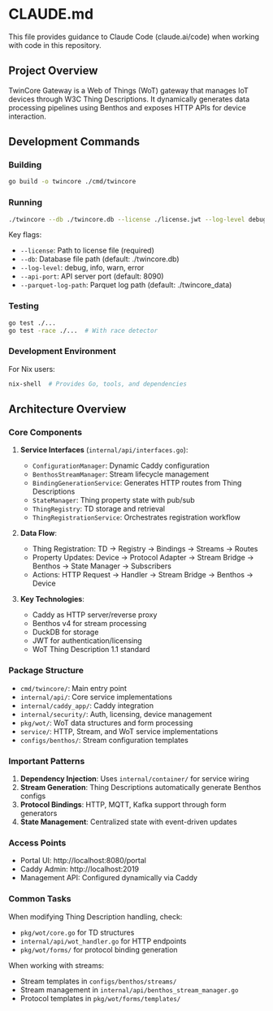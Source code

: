 # CLAUDE.md

This file provides guidance to Claude Code (claude.ai/code) when working with code in this repository.

## Project Overview

TwinCore Gateway is a Web of Things (WoT) gateway that manages IoT devices through W3C Thing Descriptions. It dynamically generates data processing pipelines using Benthos and exposes HTTP APIs for device interaction.

## Development Commands

### Building
```bash
go build -o twincore ./cmd/twincore
```

### Running
```bash
./twincore --db ./twincore.db --license ./license.jwt --log-level debug
```

Key flags:
- `--license`: Path to license file (required)
- `--db`: Database file path (default: ./twincore.db)
- `--log-level`: debug, info, warn, error
- `--api-port`: API server port (default: 8090)
- `--parquet-log-path`: Parquet log path (default: ./twincore_data)

### Testing
```bash
go test ./...
go test -race ./...  # With race detector
```

### Development Environment
For Nix users:
```bash
nix-shell  # Provides Go, tools, and dependencies
```

## Architecture Overview

### Core Components

1. **Service Interfaces** (`internal/api/interfaces.go`):
   - `ConfigurationManager`: Dynamic Caddy configuration
   - `BenthosStreamManager`: Stream lifecycle management
   - `BindingGenerationService`: Generates HTTP routes from Thing Descriptions
   - `StateManager`: Thing property state with pub/sub
   - `ThingRegistry`: TD storage and retrieval
   - `ThingRegistrationService`: Orchestrates registration workflow

2. **Data Flow**:
   - Thing Registration: TD → Registry → Bindings → Streams → Routes
   - Property Updates: Device → Protocol Adapter → Stream Bridge → Benthos → State Manager → Subscribers
   - Actions: HTTP Request → Handler → Stream Bridge → Benthos → Device

3. **Key Technologies**:
   - Caddy as HTTP server/reverse proxy
   - Benthos v4 for stream processing
   - DuckDB for storage
   - JWT for authentication/licensing
   - WoT Thing Description 1.1 standard

### Package Structure

- `cmd/twincore/`: Main entry point
- `internal/api/`: Core service implementations
- `internal/caddy_app/`: Caddy integration
- `internal/security/`: Auth, licensing, device management
- `pkg/wot/`: WoT data structures and form processing
- `service/`: HTTP, Stream, and WoT service implementations
- `configs/benthos/`: Stream configuration templates

### Important Patterns

1. **Dependency Injection**: Uses `internal/container/` for service wiring
2. **Stream Generation**: Thing Descriptions automatically generate Benthos configs
3. **Protocol Bindings**: HTTP, MQTT, Kafka support through form generators
4. **State Management**: Centralized state with event-driven updates

### Access Points

- Portal UI: http://localhost:8080/portal
- Caddy Admin: http://localhost:2019
- Management API: Configured dynamically via Caddy

### Common Tasks

When modifying Thing Description handling, check:
- `pkg/wot/core.go` for TD structures
- `internal/api/wot_handler.go` for HTTP endpoints
- `pkg/wot/forms/` for protocol binding generation

When working with streams:
- Stream templates in `configs/benthos/streams/`
- Stream management in `internal/api/benthos_stream_manager.go`
- Protocol templates in `pkg/wot/forms/templates/`